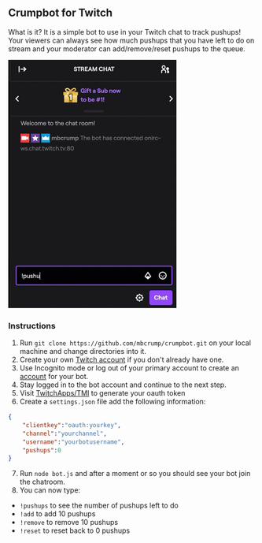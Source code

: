 
## Crumpbot for Twitch

What is it? It is a simple bot to use in your Twitch chat to track pushups! Your viewers can always see how much pushups that you have left to do on stream and your moderator can add/remove/reset pushups to the queue. 

![](/chatbot-demo.gif)

### Instructions

1. Run `git clone https://github.com/mbcrump/crumpbot.git` on your local machine and change directories into it.
2. Create your own [Twitch account](https://twitch.tv/signup) if you don't already have one.
3. Use Incognito mode or log out of your primary account to create an [account](https://twitch.tv/signup) for your bot.
4. Stay logged in to the bot account and continue to the next step.
5. Visit [TwitchApps/TMI](https://twitchapps.com/tmi/) to generate your oauth token
6. Create a `settings.json` file add the following information:

```json
{
    "clientkey":"oauth:yourkey",
    "channel":"yourchannel",
    "username":"yourbotusername",
    "pushups":0
}
```
7. Run `node bot.js` and after a moment or so you should see your bot join the chatroom.
8. You can now type:
* `!pushups` to see the number of pushups left to do
* `!add` to add 10 pushups
* `!remove` to remove 10 pushups
* `!reset` to reset back to 0 pushups